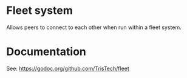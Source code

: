 # Fleet system

Allows peers to connect to each other when run within a fleet system.

# Documentation

See: https://godoc.org/github.com/TrisTech/fleet
